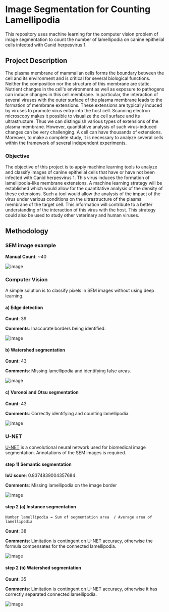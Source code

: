 # Image Segmentation for Counting Lamellipodia
This repository uses machine learning for the computer vision problem of image segmentation to count the number of lamellipodia on canine epithelial cells infected with Canid herpesvirus 1. 

## Project Description
The plasma membrane of mammalian cells forms the boundary between the cell and its environment and is critical for several biological functions. Neither the composition nor the structure of this membrane are static. Nutrient changes in the cell's environment as well as exposure to pathogens can induce changes in this cell membrane. In particular, the interaction of several viruses with the outer surface of the plasma membrane leads to the formation of membrane extensions. These extensions are typically induced by viruses to promote virus entry into the host cell. Scanning electron microscopy makes it possible to visualize the cell surface and its ultrastructure. Thus we can distinguish various types of extensions of the plasma membrane. However, quantitative analysis of such virus-induced changes can be very challenging. A cell can have thousands of extensions. Moreover, to make a complete study, it is necessary to analyze several cells within the framework of several independent experiments. 

### Objective
The objective of this project is to apply machine learning tools to analyze and classify images of canine epithelial cells that have or have not been infected with Canid herpesvirus 1. This virus induces the formation of lamellipodia-like membrane extensions. A machine learning strategy will be established which would allow for the quantitative analysis of the density of these extensions. Such a tool would allow the analysis of the impact of the virus under various conditions on the ultrastructure of the plasma membrane of the target cell. This information will contribute to a better understanding of the interaction of this virus with the host. This strategy could also be used to study other veterinary and human viruses.

## Methodology

### SEM image example
**Manual Count**: ~40

![image](https://github.com/lhui2001/machine-learning-sem/assets/96440609/d5ec4672-2610-4a69-b677-c90ede616ff2)

### Computer Vision
A simple solution is to classify pixels in SEM images without using deep learning. 

#### a) Edge detection
**Count**: 39

**Comments**: Inaccurate borders being identified.

![image](https://github.com/lucy-mhui/machine-learning-sem/assets/96440609/0530cf71-5e3c-4736-a63b-8f619ee1be32)

#### b) Watershed segmentation
**Count**: 43

**Comments**: Missing lamellipodia and identifying false areas.

![image](https://github.com/lhui2001/machine-learning-sem/assets/96440609/230722a1-f0db-46d1-8300-d65db4419054)

#### c) Voronoi and Otsu segmentation 
**Count**: 43

**Comments**: Correctly identifying and counting lamellipodia.

![image](https://github.com/lucy-mhui/machine-learning-sem/assets/96440609/e249e5ae-73d9-446f-a55d-622876ec80f3)

### U-NET
[U-NET](https://arxiv.org/abs/1505.04597v1) is a convolutional neural network used for biomedical image segmentation. Annotations of the SEM images is required. 

#### step 1) Semantic segmentation
**IoU score**: 0.8374839004357684

**Comments**: Missing lamellipodia on the image border

![image](https://github.com/lhui2001/machine-learning-sem/assets/96440609/3f7ac103-d685-46f0-8b00-1dbd274f78f5)

#### step 2 (a) Instance segmentation
`Number lamellipodia = Sum of segmentation area  / Average area of lamellipodia`

**Count**: 38

**Comments**: Limitation is contingent on U-NET accuracy, otherwise the formula compensates for the connected lamellipodia.

![image](https://github.com/lhui2001/machine-learning-sem/assets/96440609/570cadc9-001c-4345-a6f8-897877d0c4f7)


#### step 2 (b) Watershed segmentation
**Count**: 35

**Comments**: Limitation is contingent on U-NET accuracy, otherwise it has correctly separated connected lamellipodia.

![image](https://github.com/lhui2001/machine-learning-sem/assets/96440609/9a9ae812-96de-41ed-bc0c-aec91fb63c73)
